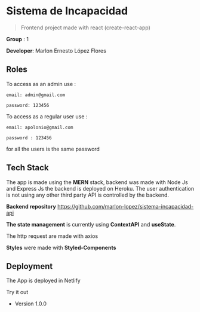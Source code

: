 # Sistema de Incapacidad

> Frontend project made with react (create-react-app)

**Group** : 1

**Developer**: Marlon Ernesto López Flores

## Roles

To access as an admin use :

```
email: admin@gmail.com

password: 123456

```

To access as a regular user use :

```
email: apolonio@gmail.com

password : 123456

```

for all the users is the same password

## Tech Stack

The app is made using the **MERN** stack, backend was made with Node Js and Express Js the backend is deployed on Heroku. The user authentication is not using any other third party API is controlled by the backend.

**Backend repository**
https://github.com/marlon-lopez/sistema-incapacidad-api

**The state management** is currently using **ContextAPI** and **useState**.

The http request are made with axios

**Styles** were made with **Styled-Components**

## Deployment

The App is deployed in Netlify

Try it out

- Version 1.0.0
